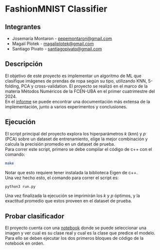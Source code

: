 # FashionMNIST Classifier

## Integrantes
- Josemaría Montaron - [pepemontaron@gmail.com](mailto:pepemontaron@gmail.com)
- Magalí Plotek - [magaliplotek@gmail.com](mailto:magaliplotek@gmail.com)
- Santiago Pivato - [santiagopivato@gmail.com](mailto:santiagopivato@gmail.com)


## Descripción
El objetivo de este proyecto es implementar un algoritmo de ML que clasifique imágenes de prendas de ropa según su tipo, utilizando KNN, 5-folding, PCA y cross-validation. El proyecto se realizó en el marco de la materia Métodos Numéricos de la FCEN-UBA en el primer cuatrimestre del 2024. \
En el [informe](./informe.pdf) se puede encontrar una documentación más extensa de la implementación, junto a varios experimentos y conclusiones.


## Ejecución
El script principal del proyecto explora los hiperparámetros $k$ (knn) y $p$ (PCA) sobre un dataset de entrenamiento, elige la mejor combinación y calcula la precisión promedio en un dataset de prueba. \
Para correr este script, primero se debe compilar el código de c++ con el comando:
```bash 
make 
```
Notar que esto requiere tener instalada la biblioteca Eigen de c++. \
Una vez hecho esto, el comando para correr el script es:
```bash 
python3 run.py 
```
Una vez finalizada la ejecución se imprimirán los $k$ y $p$ óptimos, y la exactitud promedio que estos proveen en el dataset de prueba.

## Probar clasificador
El proyecto cuenta con una [notebook](./classify.ipynb) donde se puede seleccionar una imagen y ver cual es su clase real y cual es la clase que predice el modelo. Para ello se deben ejecutar los dos primeros bloques de código de la notebook en orden.



